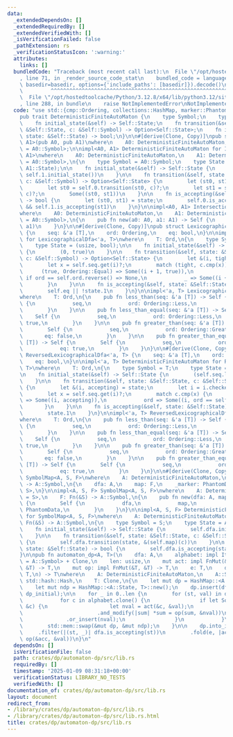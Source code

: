 ```yaml
---
data:
  _extendedDependsOn: []
  _extendedRequiredBy: []
  _extendedVerifiedWith: []
  _isVerificationFailed: false
  _pathExtension: rs
  _verificationStatusIcon: ':warning:'
  attributes:
    links: []
  bundledCode: "Traceback (most recent call last):\n  File \"/opt/hostedtoolcache/Python/3.12.8/x64/lib/python3.12/site-packages/onlinejudge_verify/documentation/build.py\"\
    , line 71, in _render_source_code_stat\n    bundled_code = language.bundle(stat.path,\
    \ basedir=basedir, options={'include_paths': [basedir]}).decode()\n          \
    \         ^^^^^^^^^^^^^^^^^^^^^^^^^^^^^^^^^^^^^^^^^^^^^^^^^^^^^^^^^^^^^^^^^^^^^^^^^^^^^^^^^\n\
    \  File \"/opt/hostedtoolcache/Python/3.12.8/x64/lib/python3.12/site-packages/onlinejudge_verify/languages/rust.py\"\
    , line 288, in bundle\n    raise NotImplementedError\nNotImplementedError\n"
  code: "use std::{cmp::Ordering, collections::HashMap, marker::PhantomData};\n\n\
    pub trait DeterministicFiniteAutoMaton {\n    type Symbol;\n    type State;\n\n\
    \    fn initial_state(&self) -> Self::State;\n    fn transition(&self, state:\
    \ &Self::State, c: &Self::Symbol) -> Option<Self::State>;\n    fn is_accepting(&self,\
    \ state: &Self::State) -> bool;\n}\n\n#[derive(Clone, Copy)]\npub struct Intersection<A0,\
    \ A1>(pub A0, pub A1)\nwhere\n    A0: DeterministicFiniteAutoMaton,\n    A1: DeterministicFiniteAutoMaton<Symbol\
    \ = A0::Symbol>;\n\nimpl<A0, A1> DeterministicFiniteAutoMaton for Intersection<A0,\
    \ A1>\nwhere\n    A0: DeterministicFiniteAutoMaton,\n    A1: DeterministicFiniteAutoMaton<Symbol\
    \ = A0::Symbol>,\n{\n    type Symbol = A0::Symbol;\n    type State = (A0::State,\
    \ A1::State);\n\n    fn initial_state(&self) -> Self::State {\n        (self.0.initial_state(),\
    \ self.1.initial_state())\n    }\n\n    fn transition(&self, state: &Self::State,\
    \ c: &Self::Symbol) -> Option<Self::State> {\n        let (st0, st1) = state;\n\
    \        let st0 = self.0.transition(st0, c)?;\n        let st1 = self.1.transition(st1,\
    \ c)?;\n        Some((st0, st1))\n    }\n\n    fn is_accepting(&self, state: &Self::State)\
    \ -> bool {\n        let (st0, st1) = state;\n        self.0.is_accepting(st0)\
    \ && self.1.is_accepting(st1)\n    }\n}\n\nimpl<A0, A1> Intersection<A0, A1>\n\
    where\n    A0: DeterministicFiniteAutoMaton,\n    A1: DeterministicFiniteAutoMaton<Symbol\
    \ = A0::Symbol>,\n{\n    pub fn new(a0: A0, a1: A1) -> Self {\n        Self(a0,\
    \ a1)\n    }\n}\n\n#[derive(Clone, Copy)]\npub struct LexicographicalDfa<'a, T>\
    \ {\n    seq: &'a [T],\n    ord: Ordering,\n    eq: bool,\n}\n\nimpl<'a, T> DeterministicFiniteAutoMaton\
    \ for LexicographicalDfa<'a, T>\nwhere\n    T: Ord,\n{\n    type Symbol = T;\n\
    \    type State = (usize, bool);\n\n    fn initial_state(&self) -> Self::State\
    \ {\n        (0, true)\n    }\n\n    fn transition(&self, state: &Self::State,\
    \ c: &Self::Symbol) -> Option<Self::State> {\n        let &(i, tight) = state;\n\
    \        let x = self.seq.get(i)?;\n        match (tight, c.cmp(x)) {\n      \
    \      (true, Ordering::Equal) => Some((i + 1, true)),\n            (true, ord)\
    \ if ord == self.ord.reverse() => None,\n            _ => Some((i + 1, false)),\n\
    \        }\n    }\n\n    fn is_accepting(&self, state: &Self::State) -> bool {\n\
    \        self.eq || !state.1\n    }\n}\n\nimpl<'a, T> LexicographicalDfa<'a, T>\n\
    where\n    T: Ord,\n{\n    pub fn less_than(seq: &'a [T]) -> Self {\n        Self\
    \ {\n            seq,\n            ord: Ordering::Less,\n            eq: false,\n\
    \        }\n    }\n\n    pub fn less_than_equal(seq: &'a [T]) -> Self {\n    \
    \    Self {\n            seq,\n            ord: Ordering::Less,\n            eq:\
    \ true,\n        }\n    }\n\n    pub fn greater_than(seq: &'a [T]) -> Self {\n\
    \        Self {\n            seq,\n            ord: Ordering::Greater,\n     \
    \       eq: false,\n        }\n    }\n\n    pub fn greater_than_equal(seq: &'a\
    \ [T]) -> Self {\n        Self {\n            seq,\n            ord: Ordering::Greater,\n\
    \            eq: true,\n        }\n    }\n}\n\n#[derive(Clone, Copy)]\npub struct\
    \ ReversedLexicographicalDfa<'a, T> {\n    seq: &'a [T],\n    ord: Ordering,\n\
    \    eq: bool,\n}\n\nimpl<'a, T> DeterministicFiniteAutoMaton for ReversedLexicographicalDfa<'a,\
    \ T>\nwhere\n    T: Ord,\n{\n    type Symbol = T;\n    type State = (usize, bool);\n\
    \n    fn initial_state(&self) -> Self::State {\n        (self.seq.len(), self.eq)\n\
    \    }\n\n    fn transition(&self, state: &Self::State, c: &Self::Symbol) -> Option<Self::State>\
    \ {\n        let &(i, accepting) = state;\n        let i = i.checked_sub(1)?;\n\
    \        let x = self.seq.get(i)?;\n        match c.cmp(x) {\n            Ordering::Equal\
    \ => Some((i, accepting)),\n            ord => Some((i, ord == self.ord)),\n \
    \       }\n    }\n\n    fn is_accepting(&self, state: &Self::State) -> bool {\n\
    \        state.1\n    }\n}\n\nimpl<'a, T> ReversedLexicographicalDfa<'a, T>\n\
    where\n    T: Ord,\n{\n    pub fn less_than(seq: &'a [T]) -> Self {\n        Self\
    \ {\n            seq,\n            ord: Ordering::Less,\n            eq: false,\n\
    \        }\n    }\n\n    pub fn less_than_equal(seq: &'a [T]) -> Self {\n    \
    \    Self {\n            seq,\n            ord: Ordering::Less,\n            eq:\
    \ true,\n        }\n    }\n\n    pub fn greater_than(seq: &'a [T]) -> Self {\n\
    \        Self {\n            seq,\n            ord: Ordering::Greater,\n     \
    \       eq: false,\n        }\n    }\n\n    pub fn greater_than_equal(seq: &'a\
    \ [T]) -> Self {\n        Self {\n            seq,\n            ord: Ordering::Greater,\n\
    \            eq: true,\n        }\n    }\n}\n\n#[derive(Clone, Copy)]\npub struct\
    \ SymbolMap<A, S, F>\nwhere\n    A: DeterministicFiniteAutoMaton,\n    F: Fn(&S)\
    \ -> A::Symbol,\n{\n    dfa: A,\n    map: F,\n    _marker: PhantomData<fn() ->\
    \ S>,\n}\n\nimpl<A, S, F> SymbolMap<A, S, F>\nwhere\n    A: DeterministicFiniteAutoMaton<Symbol\
    \ = S>,\n    F: Fn(&S) -> A::Symbol,\n{\n    pub fn new(dfa: A, map: F) -> Self\
    \ {\n        Self {\n            dfa,\n            map,\n            _marker:\
    \ PhantomData,\n        }\n    }\n}\n\nimpl<A, S, F> DeterministicFiniteAutoMaton\
    \ for SymbolMap<A, S, F>\nwhere\n    A: DeterministicFiniteAutoMaton,\n    F:\
    \ Fn(&S) -> A::Symbol,\n{\n    type Symbol = S;\n    type State = A::State;\n\n\
    \    fn initial_state(&self) -> Self::State {\n        self.dfa.initial_state()\n\
    \    }\n\n    fn transition(&self, state: &Self::State, c: &Self::Symbol) -> Option<Self::State>\
    \ {\n        self.dfa.transition(state, &(self.map)(c))\n    }\n\n    fn is_accepting(&self,\
    \ state: &Self::State) -> bool {\n        self.dfa.is_accepting(state)\n    }\n\
    }\n\npub fn automaton_dp<A, T>(\n    dfa: A,\n    alphabet: impl Iterator<Item\
    \ = A::Symbol> + Clone,\n    len: usize,\n    mut act: impl FnMut(&A::Symbol,\
    \ &T) -> T,\n    mut op: impl FnMut(&T, &T) -> T,\n    e: T,\n    dp_initial:\
    \ T,\n) -> T\nwhere\n    A: DeterministicFiniteAutoMaton,\n    A::State: Eq +\
    \ std::hash::Hash,\n    T: Clone,\n{\n    let mut dp = HashMap::<A::State, T>::new();\n\
    \    let mut ndp = HashMap::<A::State, T>::new();\n    dp.insert(dfa.initial_state(),\
    \ dp_initial);\n\n    for _ in 0..len {\n        for (st, val) in dp.drain() {\n\
    \            for c in alphabet.clone() {\n                if let Some(nst) = dfa.transition(&st,\
    \ &c) {\n                    let nval = act(&c, &val);\n                    ndp.entry(nst)\n\
    \                        .and_modify(|sum| *sum = op(sum, &nval))\n          \
    \              .or_insert(nval);\n                }\n            }\n        }\n\
    \        std::mem::swap(&mut dp, &mut ndp);\n    }\n\n    dp.into_iter()\n   \
    \     .filter(|(st, _)| dfa.is_accepting(st))\n        .fold(e, |acc, (_, val)|\
    \ op(&acc, &val))\n}\n"
  dependsOn: []
  isVerificationFile: false
  path: crates/dp/automaton-dp/src/lib.rs
  requiredBy: []
  timestamp: '2025-01-09 08:31:18+00:00'
  verificationStatus: LIBRARY_NO_TESTS
  verifiedWith: []
documentation_of: crates/dp/automaton-dp/src/lib.rs
layout: document
redirect_from:
- /library/crates/dp/automaton-dp/src/lib.rs
- /library/crates/dp/automaton-dp/src/lib.rs.html
title: crates/dp/automaton-dp/src/lib.rs
---
```

